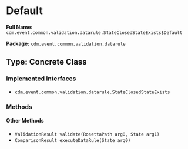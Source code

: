 # Default

**Full Name:** `cdm.event.common.validation.datarule.StateClosedStateExists$Default`

**Package:** `cdm.event.common.validation.datarule`

## Type: Concrete Class

### Implemented Interfaces

- `cdm.event.common.validation.datarule.StateClosedStateExists`

### Methods

#### Other Methods

- `ValidationResult validate(RosettaPath arg0, State arg1)`
- `ComparisonResult executeDataRule(State arg0)`

